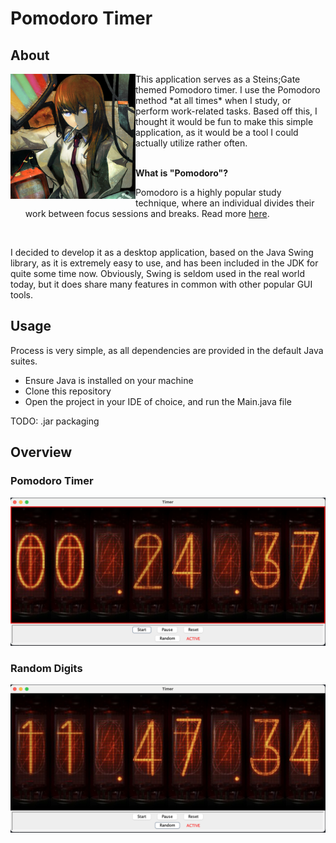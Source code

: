 # Pomodoro Timer

## About
<img align="left" src="https://github.com/hfish063/divergence-meter/blob/0a0a8e41349c40502e4344f852092832490176cf/src/main/resources/images/icon.png" width="200" />
This application serves as a Steins;Gate themed Pomodoro timer.  I use the Pomodoro method *at all times* when I study, or perform work-related tasks.    Based off this, I thought it would be fun to make this simple application, as it would be a tool I could actually utilize rather often. 

<br />
<br />

**What is "Pomodoro"?**
- Pomodoro is a highly popular study technique, where an individual divides their work between focus sessions and breaks.  Read more [here](https://en.wikipedia.org/wiki/Pomodoro_Technique).

<br />

I decided to develop it as a desktop application, based on the Java Swing library, as it is extremely easy to use, and has been included in the JDK for quite some time now.  Obviously, Swing is seldom used in the real world today, but it does share many features in common with other popular GUI tools.


## Usage
Process is very simple, as all dependencies are provided in the default Java suites.
- Ensure Java is installed on your machine
- Clone this repository
- Open the project in your IDE of choice, and run the Main.java file

TODO: .jar packaging

## Overview

### Pomodoro Timer 
![study](https://github.com/hfish063/divergence-meter/blob/0a0a8e41349c40502e4344f852092832490176cf/src/main/resources/examples/study.png)

### Random Digits
![random](https://github.com/hfish063/divergence-meter/blob/0a0a8e41349c40502e4344f852092832490176cf/src/main/resources/examples/random.png)
